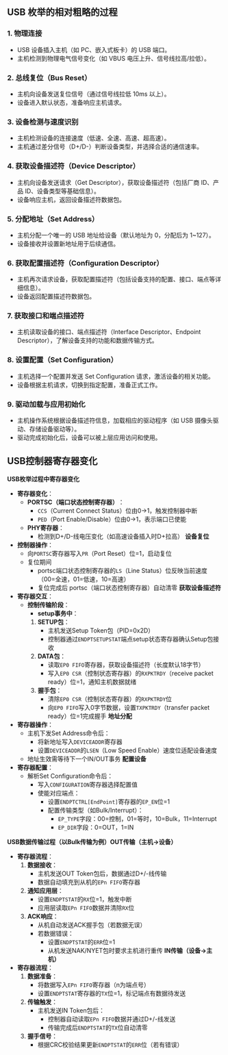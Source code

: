 ## **USB 枚举的相对粗略的过程**

### 1. **物理连接**
- USB 设备插入主机（如 PC、嵌入式板卡）的 USB 端口。
- 主机检测到物理电气信号变化（如 VBUS 电压上升、信号线拉高/拉低）。

### 2. **总线复位（Bus Reset）**
- 主机向设备发送复位信号（通过信号线拉低 10ms 以上）。
- 设备进入默认状态，准备响应主机请求。

### 3. **设备检测与速度识别**
- 主机检测设备的连接速度（低速、全速、高速、超高速）。
- 主机通过差分信号（D+/D-）判断设备类型，并选择合适的通信速率。

### 4. **获取设备描述符（Device Descriptor）**
- 主机向设备发送请求（Get Descriptor），获取设备描述符（包括厂商 ID、产品 ID、设备类型等基础信息）。
- 设备响应主机，返回设备描述符数据包。

### 5. **分配地址（Set Address）**
- 主机分配一个唯一的 USB 地址给设备（默认地址为 0，分配后为 1~127）。
- 设备接收并设置新地址用于后续通信。

### 6. **获取配置描述符（Configuration Descriptor）**
- 主机再次请求设备，获取配置描述符（包括设备支持的配置、接口、端点等详细信息）。
- 设备返回配置描述符数据包。

### 7. **获取接口和端点描述符**
- 主机读取设备的接口、端点描述符（Interface Descriptor、Endpoint Descriptor），了解设备支持的功能和数据传输方式。

### 8. **设置配置（Set Configuration）**
- 主机选择一个配置并发送 Set Configuration 请求，激活设备的相关功能。
- 设备根据主机请求，切换到指定配置，准备正式工作。

### 9. **驱动加载与应用初始化**
- 主机操作系统根据设备描述符信息，加载相应的驱动程序（如 USB 摄像头驱动、存储设备驱动等）。
- 驱动完成初始化后，设备可以被上层应用访问和使用。

## **USB控制器寄存器变化**

**USB枚举过程中寄存器变化**
- ​**寄存器变化**​：
	- ​**PORTSC（端口状态控制寄存器）​**​：
		- `CCS`（Current Connect Status）位由0→1，触发控制器中断
		- `PED`（Port Enable/Disable）位由0→1，表示端口已使能
	- ​**PHY寄存器**​：
		- 检测到D+/D-线电压变化（如高速设备插入时D+拉高）
**设备复位​**
- ​**控制器操作**​：
	- 向`PORTSC`寄存器写入`PR`（Port Reset）位=1，启动复位
	- 复位期间
		- portsc端口状态控制寄存器的`LS`（Line Status）位反映当前速度（00=全速，01=低速，10=高速）
		- 复位完成后 portsc（端口状态控制寄存器）自动清零
**获取设备描述符​**
- ​**寄存器交互**​：
    - ​**控制传输阶段**​：
	    - **setup事务中**：
        1. ​**SETUP包**​：
            - 主机发送Setup Token包（PID=0x2D）
            - 控制器通过`ENDPTSETUPSTAT`端点setup状态寄存器确认Setup包接收
        2. ​**DATA包**​：
            - 读取`EP0 FIFO`寄存器，获取设备描述符（长度默认18字节）
            - 写入`EP0 CSR`（控制状态寄存器）的`RXPKTRDY`（receive packet ready）位=1，通知主机数据就绪
        3. ​**握手包**​：
            - 清除`EP0 CSR`（控制状态寄存器）的`RXPKTRDY`位
            - 向`EP0 FIFO`写入0字节数据，设置`TXPKTRDY`（transfer packet ready）位=1完成握手
**地址分配​**
- ​**寄存器操作**​：
    - 主机下发Set Address命令后：
        - 将新地址写入`DEVICEADDR`寄存器
        - 设置`DEVICEADDR`的`LSEN`（Low Speed Enable）速度位适配设备速度
    - 地址生效需等待下一个IN/OUT事务
**配置设备​**
- ​**寄存器配置**​：
    - 解析Set Configuration命令后：
        - 写入`CONFIGURATION`寄存器选择配置值
        - 使能对应端点：
            - 设置`ENDPTCTRL[EndPoint]`寄存器的`EP_EN`位=1
            - 配置传输类型（如Bulk/Interrupt）：
                - `EP_TYPE`字段：00=控制，01=等时，10=Bulk，11=Interrupt
                - `EP_DIR`字段：0=OUT，1=IN

**USB数据传输过程（以Bulk传输为例）​**
​**OUT传输（主机→设备）​**​
- ​**寄存器流程**​：
    1. ​**数据接收**​：
        - 主机发送OUT Token包后，数据通过D+/-线传输
        - 数据自动填充到从机的`EPn FIFO`寄存器
    2. ​**通知应用层**​：
        - 设置`ENDPTSTAT`的`RX`位=1，触发中断
        - 应用层读取`EPn FIFO`数据并清除`RX`位
    3. ​**ACK响应**​：
        - 从机自动发送ACK握手包（若数据无误）
        - 若数据错误：
            - 设置`ENDPTSTAT`的`ERR`位=1
            - 从机发送NAK/NYET包时要求主机进行重传
**IN传输（设备→主机）​**​
- ​**寄存器流程**​：
    1. ​**数据准备**​：
        - 将数据写入`EPn FIFO`寄存器（n为端点号）
        - 设置`ENDPTSTAT`寄存器的`TX`位=1，标记端点有数据待发送
    2. ​**传输触发**​：
        - 主机发送IN Token包后：
            - 控制器自动读取`EPn FIFO`数据并通过D+/-线发送
            - 传输完成后`ENDPTSTAT`的`TX`位自动清零
    3. ​**握手信号**​：
        - 根据CRC校验结果更新`ENDPTSTAT`的`ERR`位（若有错误）
